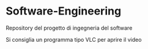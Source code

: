 # Software-Engineering
Repository del progetto di ingegneria del software

Si consiglia un programma tipo VLC per aprire il video

